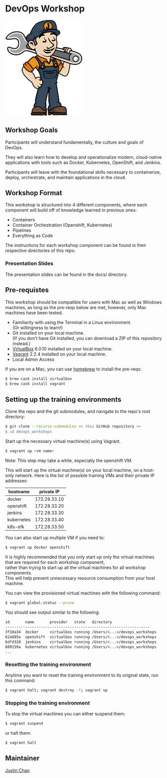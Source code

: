 # DevOps Workshop

<img src="docs/images/jenkins_JCasC.png" width="250">

## Workshop Goals

Participants will understand fundamentally, the culture and goals of DevOps.

They will also learn how to develop and operationalize modern, 
cloud-native applications with tools such as Docker, Kubernetes, OpenShift, and Jenkins.

Participants will leave with the foundational skills necessary to 
containerize, deploy, orchestrate, and maintain applications in the cloud.


## Workshop Format
This workshop is structured into 4 different components, where each component will build off of knowledge learned in previous ones:
- Containers
- Container Orchestration (Openshift, Kubernetes)
- Pipelines
- Everything as Code

The instructions for each workshop component can be found in their respective directories of this repo.


### Presentation Slides
The presentation slides can be found in the docs/ directory.  


## Pre-requistes
This workshop should be compatible for users with Mac as well as Windows machines, 
as long as the pre-reqs below are met, however, only Mac machines have been tested.


- Familiarity with using the Terminal in a Linux environment.   
(Or willingness to learn!)
- Git installed on your local machine.  
(If you don't have Git installed, you can download a ZIP of this repository instead.)
- [VirtualBox](https://www.virtualbox.org/wiki/Downloads) 6.0.10 installed on your local machine.   
- [Vagrant](https://www.vagrantup.com/docs/installation/) 2.2.4 installed on your local machine.   
- Local Admin Access 

If you are on a Mac, you can use [homebrew](https://brew.sh/) to install the pre-reqs:
```bash
$ brew cask install virtualbox
$ brew cask install vagrant
```

## Setting up the training environments
Clone the repo and the git submodules, and navigate to the repo's root directory:
```bash
$ git clone --recurse-submodules << this GitHub repository >>
$ cd devops_workshops
```

Start up the necessary virtual machine(s) using Vagrant.
```bash
$ vagrant up <vm name>
```
Note: This step may take a while, especially the openshift VM.

This will start up the virtual machine(s) on your local machine, on a host-only network.
Here is the list of possible training VMs and their private IP addresses:


hostname   | private IP
---        | ---
docker     | 172.28.33.10
openshift  | 172.28.33.20
jenkins    | 172.28.33.30
kubernetes | 172.28.33.40
k8s-efk    | 172.28.33.50


You can also start up multiple VM if you need to:
```bash
$ vagrant up docker openshift
```

It is highly recommended that you only start up only the virtual machines that are required for each workshop component,    
rather than trying to start up all the virtual machines for all workshop components.  
This will help prevent unnecessary resource consumption from your host machine.

You can view the provisioned virtual machines with the following command:
```bash
$ vagrant global-status --prune
```

You should see output similar to the following:
```
id       name       provider   state   directory
-----------------------------------------------------------------
3f10a34  docker     virtualbox running /Users/<...>/devops_workshops
62a885e  openshift  virtualbox running /Users/<...>/devops_workshops
6dfd328  jenkins    virtualbox running /Users/<...>/devops_workshops
609159a  kubernetes virtualbox running /Users/<...>/devops_workshops
...
```


### Resetting the training environment
Anytime you want to reset the training environment to its original state, run this command:

```bash
$ vagrant halt; vagrant destroy -f; vagrant up
```

### Stopping the training environment
To stop the virtual machines you can either suspend them:

```bash
$ vagrant suspend
```

or halt them:
```bash
$ vagrant halt
```


## Maintainer
[Justin Chao](mailto:justin.chao@optum.com)


